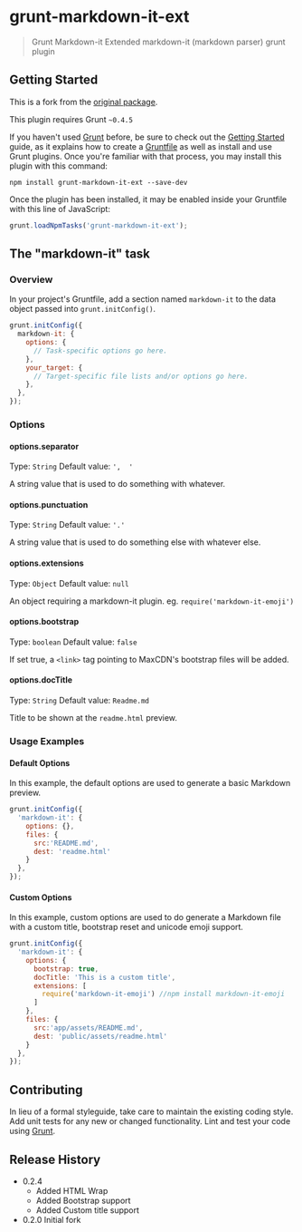 # grunt-markdown-it-ext

> Grunt Markdown-it Extended
> markdown-it (markdown parser) grunt plugin

## Getting Started

This is a fork from the [original package](https://github.com/ThePacielloGroup/grunt-markdown-it).

This plugin requires Grunt `~0.4.5`

If you haven't used [Grunt](http://gruntjs.com/) before, be sure to check out the [Getting Started](http://gruntjs.com/getting-started) guide, as it explains how to create a [Gruntfile](http://gruntjs.com/sample-gruntfile) as well as install and use Grunt plugins. Once you're familiar with that process, you may install this plugin with this command:

```shell
npm install grunt-markdown-it-ext --save-dev
```

Once the plugin has been installed, it may be enabled inside your Gruntfile with this line of JavaScript:

```js
grunt.loadNpmTasks('grunt-markdown-it-ext');
```

## The "markdown-it" task

### Overview
In your project's Gruntfile, add a section named `markdown-it` to the data object passed into `grunt.initConfig()`.

```js
grunt.initConfig({
  markdown-it: {
    options: {
      // Task-specific options go here.
    },
    your_target: {
      // Target-specific file lists and/or options go here.
    },
  },
});
```

### Options

#### options.separator
Type: `String`
Default value: `',  '`

A string value that is used to do something with whatever.

#### options.punctuation
Type: `String`
Default value: `'.'`

A string value that is used to do something else with whatever else.

#### options.extensions
Type: `Object`
Default value: `null`

An object requiring a markdown-it plugin. eg. `require('markdown-it-emoji')`

#### options.bootstrap
Type: `boolean`
Default value: `false`

If set true, a `<link>` tag pointing to MaxCDN's bootstrap files will be added.

#### options.docTitle
Type: `String`
Default value: `Readme.md`

Title to be shown at the `readme.html` preview.

### Usage Examples

#### Default Options
In this example, the default options are used to generate a basic Markdown preview.

```js
grunt.initConfig({
  'markdown-it': {
    options: {},
    files: {
      src:'README.md',
      dest: 'readme.html'
    }
  },
});
```

#### Custom Options
In this example, custom options are used to do generate a Markdown file with a custom title, bootstrap reset and unicode emoji support.

```js
grunt.initConfig({
  'markdown-it': {
    options: {
      bootstrap: true,
      docTitle: 'This is a custom title',
      extensions: [
        require('markdown-it-emoji') //npm install markdown-it-emoji
      ]
    },
    files: {
      src:'app/assets/README.md',
      dest: 'public/assets/readme.html'
    }
  },
});
```

## Contributing
In lieu of a formal styleguide, take care to maintain the existing coding style. Add unit tests for any new or changed functionality. Lint and test your code using [Grunt](http://gruntjs.com/).

## Release History
* 0.2.4
  * Added HTML Wrap
  * Added Bootstrap support
  * Added Custom title support
* 0.2.0 Initial fork

